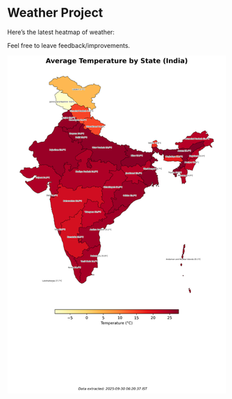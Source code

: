 # Weather Project

Here’s the latest heatmap of weather:

Feel free to leave feedback/improvements.

![India Heatmap](docs/assets/india_heatmap.png?v=DB295F)
